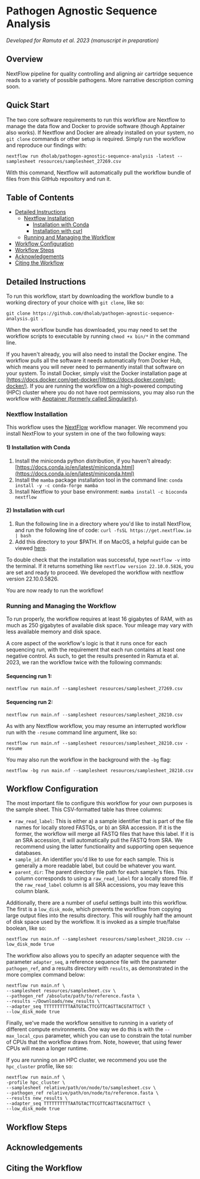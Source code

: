 # Pathogen Agnostic Sequence Analysis

_Developed for Ramuta et al. 2023 (manuscript in preparation)_

## Overview

NextFlow pipeline for quality controlling and aligning air cartridge sequence reads to a variety of possible pathogens. More narrative description coming soon.

## Quick Start

The two core software requirements to run this workflow are Nextflow to manage the data flow and Docker to provide software (though Apptainer also works). If Nextflow and Docker are already installed on your system, no `git clone` commands or other setup is required. Simply run the workflow and reproduce our findings with:

```
nextflow run dholab/pathogen-agnostic-sequence-analysis -latest --samplesheet resources/samplesheet_27269.csv
```

With this command, Nextflow will automatically pull the workflow bundle of files from this GitHub repository and run it.

## Table of Contents

- [Detailed Instructions]()
  - [Nextflow Installation]()
    - [Installation with Conda]()
    - [Installation with curl]()
  - [Running and Managing the Workflow]()
- [Workflow Configuration]()
- [Workflow Steps]()
- [Acknowledgements]()
- [Citing the Workflow]()

## Detailed Instructions

To run this workflow, start by downloading the workflow bundle to a working directory of your choice with `git clone`, like so:

```
git clone https://github.com/dholab/pathogen-agnostic-sequence-analysis.git .
```

When the workflow bundle has downloaded, you may need to set the workflow scripts to executable by running `chmod +x bin/*` in the command line.

If you haven't already, you will also need to install the Docker engine. The workflow pulls all the software it needs automatically from Docker Hub, which means you will never need to permanently install that software on your system. To install Docker, simply visit the Docker installation page at [https://docs.docker.com/get-docker/](https://docs.docker.com/get-docker/). If you are running the workflow on a high-powered computing (HPC) cluster where you do not have root permissions, you may also run the workflow with [Apptainer (formerly called Singularity)](https://apptainer.org/).

### Nextflow Installation

This workflow uses the [NextFlow](https://www.nextflow.io/) workflow manager. We recommend you install NextFlow to your system in one of the two following ways:

#### 1) Installation with Conda

1. Install the miniconda python distribution, if you haven't already: [https://docs.conda.io/en/latest/miniconda.html](https://docs.conda.io/en/latest/miniconda.html)
2. Install the `mamba` package installation tool in the command line:
   `conda install -y -c conda-forge mamba`
3. Install Nextflow to your base environment:
   `mamba install -c bioconda nextflow `

#### 2) Installation with curl

1. Run the following line in a directory where you'd like to install NextFlow, and run the following line of code:
   `curl -fsSL https://get.nextflow.io | bash`
2. Add this directory to your $PATH. If on MacOS, a helpful guide can be viewed [here](https://www.architectryan.com/2012/10/02/add-to-the-path-on-mac-os-x-mountain-lion/).

To double check that the installation was successful, type `nextflow -v` into the terminal. If it returns something like `nextflow version 22.10.0.5826`, you are set and ready to proceed. We developed the workflow with nextflow version 22.10.0.5826.

You are now ready to run the workflow!

### Running and Managing the Workflow

To run properly, the workflow requires at least 16 gigabytes of RAM, with as much as 250 gigabytes of available disk space. Your mileage may vary with less available memory and disk space.

A core aspect of the workflow's logic is that it runs once for each sequencing run, with the requirement that each run contains at least one negative control. As such, to get the results presented in Ramuta et al. 2023, we ran the workflow twice with the following commands:

#### Sequencing run 1:

```
nextflow run main.nf --samplesheet resources/samplesheet_27269.csv
```

#### Sequencing run 2:

```
nextflow run main.nf --samplesheet resources/samplesheet_28210.csv
```

As with any Nextflow workflow, you may resume an interrupted workflow run with the `-resume` command line argument, like so:

```
nextflow run main.nf --samplesheet resources/samplesheet_28210.csv -resume
```

You may also run the workflow in the background with the `-bg` flag:

```
nextflow -bg run main.nf --samplesheet resources/samplesheet_28210.csv
```

## Workflow Configuration

The most important file to configure this workflow for your own purposes is the sample sheet. This CSV-formatted table has three columns:

- `raw_read_label`: This is either a) a sample identifier that is part of the file names for locally stored FASTQs, or b) an SRA accession. If it is the former, the workflow will merge all FASTQ files that have this label. If it is an SRA accession, it will automatically pull the FASTQ from SRA. We recommend using the latter functionality and supporting open sequence databases.
- `sample_id`: An identifier you'd like to use for each sample. This is generally a more readable label, but could be whatever you want.
- `parent_dir`: The parent directory file path for each sample's files. This column corresponds to using a `raw_read_label` for a locally stored file. If the `raw_read_label` column is all SRA accessions, you may leave this column blank.

Additionally, there are a number of useful settings built into this workflow. The first is a `low_disk_mode`, which prevents the workflow from copying large output files into the results directory. This will roughly half the amount of disk space used by the workflow. It is invoked as a simple true/false boolean, like so:

```
nextflow run main.nf --samplesheet resources/samplesheet_28210.csv --low_disk_mode true
```

The workflow also allows you to specify an adapter sequence with the parameter `adapter_seq`, a reference sequence file with the parameter `pathogen_ref`, and a results directory with `results`, as demonstrated in the more complex command below:

```
nextflow run main.nf \
--samplesheet resources/samplesheet.csv \
--pathogen_ref /absolute/path/to/reference.fasta \
--results ~/Downloads/new_results \
--adapter_seq TTTTTTTTTTAATGTACTTCGTTCAGTTACGTATTGCT \
--low_disk_mode true
```

Finally, we've made the workflow sensitive to running in a variety of different compute environments. One way we do this is with the `--max_local_cpus` parameter, which you can use to constrain the total number of CPUs that the workflow draws from. Note, however, that using fewer CPUs will mean a longer runtime.

If you are running on an HPC cluster, we recommend you use the `hpc_cluster` profile, like so:

```
nextflow run main.nf \
-profile hpc_cluster \
--samplesheet relative/path/on/node/to/samplesheet.csv \
--pathogen_ref relative/path/on/node/to/reference.fasta \
--results new_results \
--adapter_seq TTTTTTTTTTAATGTACTTCGTTCAGTTACGTATTGCT \
--low_disk_mode true
```

## Workflow Steps

## Acknowledgements

## Citing the Workflow
